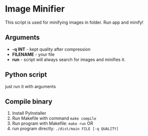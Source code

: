 # Image Minifier
This script is used for minifying images in folder. Run app and minify!
## Arguments
- __-q INT__ - kept quality after compression
- __FILENAME__ - your file
- __run__ - script will always search for images and minifies it.
## Python script
just run it with arguments
## Compile binary
1. Install PyInstaller
2. Run Makefile with command `make compile`
3. Run program with Makefile: `make run` OR
4. run program directly: `./dist/main FILE [-q QUALITY]`
